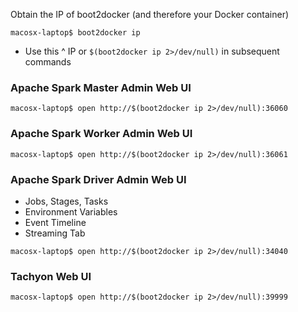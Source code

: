 Obtain the IP of boot2docker (and therefore your Docker container)
```
macosx-laptop$ boot2docker ip
```
* Use this ^ IP or `$(boot2docker ip 2>/dev/null)` in subsequent commands

### Apache Spark Master Admin Web UI
```
macosx-laptop$ open http://$(boot2docker ip 2>/dev/null):36060
```

### Apache Spark Worker Admin Web UI
```
macosx-laptop$ open http://$(boot2docker ip 2>/dev/null):36061
```

### Apache Spark Driver Admin Web UI
* Jobs, Stages, Tasks
* Environment Variables
* Event Timeline
* Streaming Tab
```
macosx-laptop$ open http://$(boot2docker ip 2>/dev/null):34040
```

### Tachyon Web UI
```
macosx-laptop$ open http://$(boot2docker ip 2>/dev/null):39999
```
